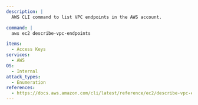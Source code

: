 ```yaml
---
description: |
  AWS CLI command to list VPC endpoints in the AWS account.

command: |
  aws ec2 describe-vpc-endpoints

items:
  - Access Keys
services:
  - AWS
OS:
  - Internal
attack_types:
  - Enumeration
references:
  - https://docs.aws.amazon.com/cli/latest/reference/ec2/describe-vpc-endpoints.html
---
```

